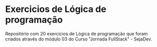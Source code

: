 # Exercicios de Lógica de programação

Repositório com 20 exercicios de Lógica de programação que foram criados através do módulo 03 do Curso "Jornada FullStack" - SejaDev.